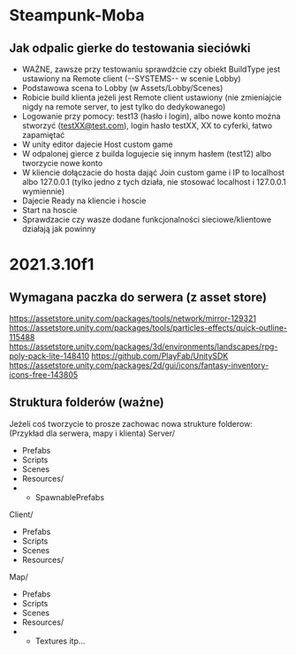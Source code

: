 # Steampunk-Moba
## Jak odpalic gierke do testowania sieciówki
 - WAŻNE, zawsze przy testowaniu sprawdźcie czy obiekt BuildType jest ustawiony na Remote client (--SYSTEMS-- w scenie Lobby)
 - Podstawowa scena to Lobby (w Assets/Lobby/Scenes)
 - Robicie build klienta jeżeli jest Remote client ustawiony (nie zmieniajcie nigdy na remote server, to jest tylko do dedykowanego)
 - Logowanie przy pomocy: test13 (hasło i login), albo nowe konto można stworzyć (testXX@test.com), login hasło testXX, XX to cyferki, łatwo zapamiętać
 - W unity editor dajecie Host custom game
 - W odpalonej gierce z builda logujecie się innym hasłem (test12) albo tworzycie nowe konto 
 - W kliencie dołączacie do hosta dająć Join custom game i IP to localhost albo 127.0.0.1 (tylko jedno z tych działa, nie stosować localhost i 127.0.0.1 wymiennie)
 - Dajecie Ready na kliencie i hoscie
 - Start na hoscie
 - Sprawdzacie czy wasze dodane funkcjonalności sieciowe/klientowe działają jak powinny
 

# 2021.3.10f1

## Wymagana paczka do serwera (z asset store)
https://assetstore.unity.com/packages/tools/network/mirror-129321
https://assetstore.unity.com/packages/tools/particles-effects/quick-outline-115488
https://assetstore.unity.com/packages/3d/environments/landscapes/rpg-poly-pack-lite-148410
https://github.com/PlayFab/UnitySDK
https://assetstore.unity.com/packages/2d/gui/icons/fantasy-inventory-icons-free-143805

## Struktura folderów (ważne)
Jeżeli coś tworzycie to prosze zachowac nowa strukture folderow:
(Przykład dla serwera, mapy i klienta)
Server/
- Prefabs
- Scripts
- Scenes
- Resources/
- - SpawnablePrefabs

Client/
- Prefabs
- Scripts
- Scenes
- Resources/

Map/
- Prefabs
- Scripts
- Scenes
- Resources/
- - Textures
itp...
